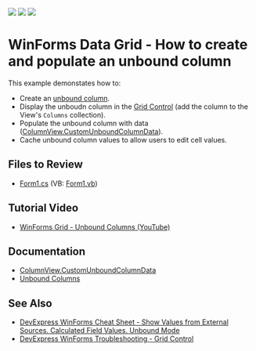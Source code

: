 <!-- default badges list -->
![](https://img.shields.io/endpoint?url=https://codecentral.devexpress.com/api/v1/VersionRange/128626798/11.1.5%2B)
[![](https://img.shields.io/badge/Open_in_DevExpress_Support_Center-FF7200?style=flat-square&logo=DevExpress&logoColor=white)](https://supportcenter.devexpress.com/ticket/details/E3354)
[![](https://img.shields.io/badge/📖_How_to_use_DevExpress_Examples-e9f6fc?style=flat-square)](https://docs.devexpress.com/GeneralInformation/403183)
<!-- default badges end -->

# WinForms Data Grid - How to create and populate an unbound column

This example demonstates how to:

* Create an [unbound column](https://docs.devexpress.com/WindowsForms/1477/controls-and-libraries/data-grid/unbound-columns).
* Display the unboudn column in the [Grid Control](https://docs.devexpress.com/WindowsForms/DevExpress.XtraGrid.GridControl) (add the column to the View's `Columns` collection).
* Populate the unbound column with data ([ColumnView.CustomUnboundColumnData](https://docs.devexpress.com/WindowsForms/DevExpress.XtraGrid.Views.Base.ColumnView.CustomUnboundColumnData)).
* Cache unbound column values to allow users to edit cell values.

<!-- default file list -->
## Files to Review

* [Form1.cs](./CS/WindowsApplication1/Form1.cs) (VB: [Form1.vb](./VB/WindowsApplication1/Form1.vb))
<!-- default file list end -->

## Tutorial Video
- [WinForms Grid - Unbound Columns (YouTube)](https://www.youtube.com/watch?v=bbNhg1Xn9O4)

## Documentation
- [ColumnView.CustomUnboundColumnData](https://docs.devexpress.com/WindowsForms/DevExpress.XtraGrid.Views.Base.ColumnView.CustomUnboundColumnData)
- [Unbound Columns](https://docs.devexpress.com/WindowsForms/1477/controls-and-libraries/data-grid/unbound-columns)

## See Also

- [DevExpress WinForms Cheat Sheet - Show Values from External Sources. Calculated Field Values. Unbound Mode](https://go.devexpress.com/CheatSheets_WinForms_Examples_T906256.aspx)
- [DevExpress WinForms Troubleshooting - Grid Control](https://go.devexpress.com/CheatSheets_WinForms_Examples_T934742.aspx)
